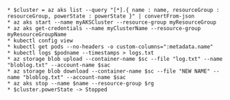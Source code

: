     * $cluster = az aks list --query "[*].{ name : name, resourceGroup : resourceGroup, powerState : powerState }" | convertFrom-json
    * az aks start --name myAKSCluster --resource-group myResourceGroup
    * az aks get-credentials --name myClusterName --resource-group myResourceGroupName
    * kubectl config view
    * kubectl get pods --no-headers -o custom-columns=":metadata.name" 
    * kubectl logs $podname --timestamps > logs.txt
    * az storage blob upload --container-name $sc --file "log.txt" --name "bloblog.txt" --account-name $sac
    * az storage blob download --container-name $sc --file "NEW NAME" --name "bloblog.txt" --account-name $sac
    * az aks stop --name $name --resource-group $rg
    * $cluster.powerState -> Stopped
